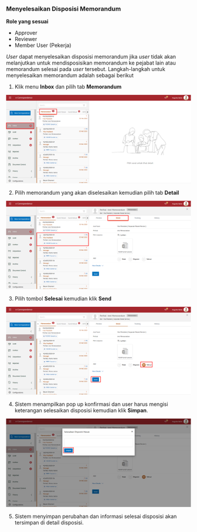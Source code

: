 ### Menyelesaikan Disposisi Memorandum

**Role yang sesuai**

-	Approver
-	Reviewer
-	Member User (Pekerja)

*User* dapat menyelesaikan disposisi memorandum jika *user* tidak akan melanjutkan untuk mendisposisikan memorandum ke pejabat lain atau memorandum selesai pada *user* tersebut. Langkah-langkah untuk menyelesaikan memorandum adalah sebagai berikut

1. Klik menu **Inbox** dan pilih tab **Memorandum**

![gambar](SC_Memorandum/MM81.png)

2. Pilih memorandum yang akan diselesaikan kemudian pilih tab **Detail**

![gambar](SC_Memorandum/MM82.png)

3. Pilih tombol **Selesai** kemudian klik **Send**

![gambar](SC_Memorandum/MM83.png)

4. Sistem menampilkan pop up konfirmasi dan user harus mengisi keterangan selesaikan disposisi kemudian klik **Simpan**.

![gambar](SC_Memorandum/MM84.png)

5. Sistem menyimpan perubahan dan informasi selesai disposisi akan tersimpan di detail disposisi.
